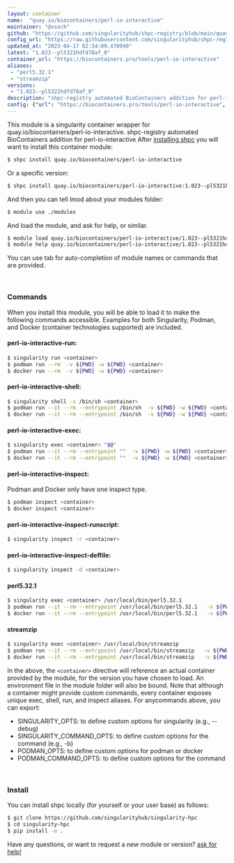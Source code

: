 ```yaml
---
layout: container
name:  "quay.io/biocontainers/perl-io-interactive"
maintainer: "@vsoch"
github: "https://github.com/singularityhub/shpc-registry/blob/main/quay.io/biocontainers/perl-io-interactive/container.yaml"
config_url: "https://raw.githubusercontent.com/singularityhub/shpc-registry/main/quay.io/biocontainers/perl-io-interactive/container.yaml"
updated_at: "2023-04-17 02:34:09.470940"
latest: "1.023--pl5321hdfd78af_0"
container_url: "https://biocontainers.pro/tools/perl-io-interactive"
aliases:
 - "perl5.32.1"
 - "streamzip"
versions:
 - "1.023--pl5321hdfd78af_0"
description: "shpc-registry automated BioContainers addition for perl-io-interactive"
config: {"url": "https://biocontainers.pro/tools/perl-io-interactive", "maintainer": "@vsoch", "description": "shpc-registry automated BioContainers addition for perl-io-interactive", "latest": {"1.023--pl5321hdfd78af_0": "sha256:ec3636f462521e8d85205ff1b41983245844ef66f4fc285d38618a56b05b06d9"}, "tags": {"1.023--pl5321hdfd78af_0": "sha256:ec3636f462521e8d85205ff1b41983245844ef66f4fc285d38618a56b05b06d9"}, "docker": "quay.io/biocontainers/perl-io-interactive", "aliases": {"perl5.32.1": "/usr/local/bin/perl5.32.1", "streamzip": "/usr/local/bin/streamzip"}}
---
```


This module is a singularity container wrapper for quay.io/biocontainers/perl-io-interactive.
shpc-registry automated BioContainers addition for perl-io-interactive
After [installing shpc](#install) you will want to install this container module:


```bash
$ shpc install quay.io/biocontainers/perl-io-interactive
```

Or a specific version:

```bash
$ shpc install quay.io/biocontainers/perl-io-interactive:1.023--pl5321hdfd78af_0
```

And then you can tell lmod about your modules folder:

```bash
$ module use ./modules
```

And load the module, and ask for help, or similar.

```bash
$ module load quay.io/biocontainers/perl-io-interactive/1.023--pl5321hdfd78af_0
$ module help quay.io/biocontainers/perl-io-interactive/1.023--pl5321hdfd78af_0
```

You can use tab for auto-completion of module names or commands that are provided.

<br>

### Commands

When you install this module, you will be able to load it to make the following commands accessible.
Examples for both Singularity, Podman, and Docker (container technologies supported) are included.

#### perl-io-interactive-run:

```bash
$ singularity run <container>
$ podman run --rm  -v ${PWD} -w ${PWD} <container>
$ docker run --rm  -v ${PWD} -w ${PWD} <container>
```

#### perl-io-interactive-shell:

```bash
$ singularity shell -s /bin/sh <container>
$ podman run --it --rm --entrypoint /bin/sh  -v ${PWD} -w ${PWD} <container>
$ docker run --it --rm --entrypoint /bin/sh  -v ${PWD} -w ${PWD} <container>
```

#### perl-io-interactive-exec:

```bash
$ singularity exec <container> "$@"
$ podman run --it --rm --entrypoint ""  -v ${PWD} -w ${PWD} <container> "$@"
$ docker run --it --rm --entrypoint ""  -v ${PWD} -w ${PWD} <container> "$@"
```

#### perl-io-interactive-inspect:

Podman and Docker only have one inspect type.

```bash
$ podman inspect <container>
$ docker inspect <container>
```

#### perl-io-interactive-inspect-runscript:

```bash
$ singularity inspect -r <container>
```

#### perl-io-interactive-inspect-deffile:

```bash
$ singularity inspect -d <container>
```


#### perl5.32.1

```bash
$ singularity exec <container> /usr/local/bin/perl5.32.1
$ podman run --it --rm --entrypoint /usr/local/bin/perl5.32.1   -v ${PWD} -w ${PWD} <container> -c " $@"
$ docker run --it --rm --entrypoint /usr/local/bin/perl5.32.1   -v ${PWD} -w ${PWD} <container> -c " $@"
```


#### streamzip

```bash
$ singularity exec <container> /usr/local/bin/streamzip
$ podman run --it --rm --entrypoint /usr/local/bin/streamzip   -v ${PWD} -w ${PWD} <container> -c " $@"
$ docker run --it --rm --entrypoint /usr/local/bin/streamzip   -v ${PWD} -w ${PWD} <container> -c " $@"
```



In the above, the `<container>` directive will reference an actual container provided
by the module, for the version you have chosen to load. An environment file in the
module folder will also be bound. Note that although a container
might provide custom commands, every container exposes unique exec, shell, run, and
inspect aliases. For anycommands above, you can export:

 - SINGULARITY_OPTS: to define custom options for singularity (e.g., --debug)
 - SINGULARITY_COMMAND_OPTS: to define custom options for the command (e.g., -b)
 - PODMAN_OPTS: to define custom options for podman or docker
 - PODMAN_COMMAND_OPTS: to define custom options for the command

<br>

### Install

You can install shpc locally (for yourself or your user base) as follows:

```bash
$ git clone https://github.com/singularityhub/singularity-hpc
$ cd singularity-hpc
$ pip install -e .
```

Have any questions, or want to request a new module or version? [ask for help!](https://github.com/singularityhub/singularity-hpc/issues)